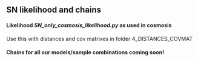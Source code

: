 ## SN likelihood and chains

#### Likelihood _SN_only_cosmosis_likelihood.py_ as used in cosmosis
Use this with distances and cov matrixes in folder 4_DISTANCES_COVMAT


#### Chains for all our models/sample combinations coming soon!
